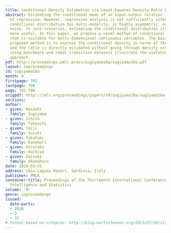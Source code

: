 ```yaml
---
title: Conditional Density Estimation via Least-Squares Density Ratio Estimation
abstract: Estimating the conditional mean of an input-output relation is the goal
  of regression. However, regression analysis is not sufficiently informative if the
  conditional distribution has multi-modality, is highly asymmetric, or contains heteroscedastic
  noise. In such scenarios, estimating the conditional distribution itself would be
  more useful. In this paper, we propose a novel method of conditional density estimation
  that is suitable for multi-dimensional continuous variables. The basic idea of the
  proposed method is to express the conditional density in terms of the density ratio
  and the ratio is directly estimated without going through density estimation. Experiments
  using benchmark and robot transition datasets illustrate the usefulness of the proposed
  approach.
pdf: http://proceedings.pmlr.press/sugiyama10a/sugiyama10a.pdf
layout: inproceedings
id: sugiyama10a
month: 0
firstpage: 781
lastpage: 788
page: 781-788
origpdf: http://jmlr.org/proceedings/papers/v9/sugiyama10a/sugiyama10a.pdf
sections: 
author:
- given: Masashi
  family: Sugiyama
- given: Ichiro
  family: Takeuchi
- given: Taiji
  family: Suzuki
- given: Takafumi
  family: Kanamori
- given: Hirotaka
  family: Hachiya
- given: Daisuke
  family: Okanohara
date: 2010-03-31
address: Chia Laguna Resort, Sardinia, Italy
publisher: PMLR
container-title: Proceedings of the Thirteenth International Conference on Artificial
  Intelligence and Statistics
volume: '9'
genre: inproceedings
issued:
  date-parts:
  - 2010
  - 3
  - 31
# Format based on citeproc: http://blog.martinfenner.org/2013/07/30/citeproc-yaml-for-bibliographies/
---
```

